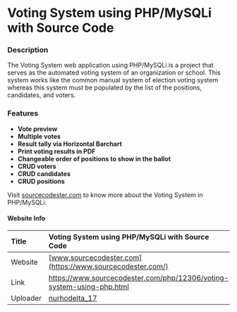 # Voting System using PHP/MySQLi with Source Code

### Description
The Voting System web application using PHP/MySQLi is a project that serves as the automated voting system of an organization or school. This system works like the common manual system of election voting system whereas this system must be populated by the list of the positions, candidates, and voters.

### Features

<ul>
  <li><strong>Vote preview</strong></li>
  <li><strong>Multiple votes</strong></li>
  <li><strong>Result tally via Horizontal Barchart</strong></li>
  <li><strong>Print voting results in PDF</strong></li>
  <li><strong>Changeable order of positions to show in the ballot</strong></li>
  <li><strong>CRUD voters</strong></li>
  <li><strong>CRUD candidates</strong></li>
  <li><strong>CRUD positions</strong></li>
</ul>

Visit [sourcecodester.com](https://www.sourcecodester.com/php/12306/voting-system-using-php.html) to know more about the Voting System in PHP/MySQLi.

#### Website Info
| Title | Voting System using PHP/MySQLi with Source Code |
|:------|:-----------|
| Website | [www.sourcecodester.com](https://www.sourcecodester.com/) |
| Link | https://www.sourcecodester.com/php/12306/voting-system-using-php.html |
| Uploader | [nurhodelta_17](https://www.sourcecodester.com/users/nurhodelta2017) |
